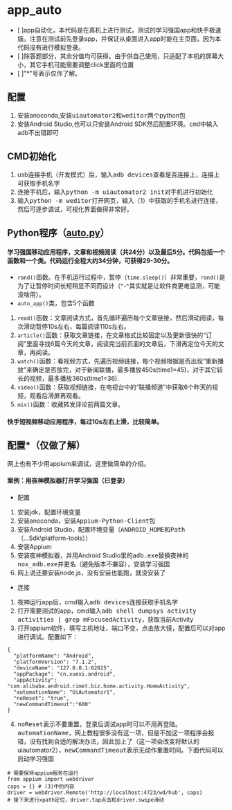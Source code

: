 # app_auto
 - [ ]app自动化，本代码是在真机上进行测试，测试的学习强国app和快手极速版。注意在测试前先登录app，并保证从桌面进入app时能在主页面，因为本代码没有进行模拟登录。
 - [ ]除答题部分，其余分值均可获得。由于供自己使用，只适配了本机的屏幕大小，其它手机可能需要调整click里面的位置
 - [ ]"\*"号表示仅作了解。

## 配置
1. 安装anoconda,安装<kbd>uiautomator2</kbd>和<kbd>weditor</kbd>两个python包
2. 安装Android Studio,也可以只安装Android SDK然后配置环境。<kbd>cmd</kbd>中输入adb不出错即可

## CMD初始化
1. usb连接手机（开发模式）后，输入<kbd>adb devices</kbd>查看是否连接上，连接上可获取手机名字
2. 连接手机后，输入<kbd>python -m uiautomator2 init</kbd>对手机进行初始化
3. 输入<kbd>python -m weditor</kbd>打开网页，输入（1）中获取的手机名进行连接，然后可逐步调试，可视化界面做得非常好。

## Python程序（[auto.py](https://github.com/Wudeyuan/app_auto/blob/master/app_auto.py)）
#### 学习强国移动应用程序，文章和视频阅读（共24分）以及最后5分。代码包括一个函数和一个类。代码运行全程大约34分钟，可获得29-30分。
- `rand()`函数。在手机运行过程中，暂停（`time.sleep()`）非常重要，`rand()`是为了让暂停时间长短稍显不同而设计（^-^其实就是让软件商更难监测，可能没啥用）。
- `auto_app()`类，包含5个函数
1. `read()`函数：文章阅读方式，首先循环遍历每个文章链接，然后滑动阅读，每次滑动暂停10s左右，每篇阅读110s左右。
2. `article()`函数：获取文章链接，在文章格式比较固定以及更新很快的“订阅”里面寻找6篇今天的文章，阅读完当前页面的文章后，下滑再定位今天的文章，再阅读。
3. `watch()`函数：看视频方式，先遍历视频链接，每个视频根据是否出现“重新播放”来确定是否放完，对于新闻联播，最多播放450s(time1=45)，对于其它较长的视频，最多播放360s(time1=36).
4. `video()`函数：获取视频链接，在电视台中的“联播频道”中获取6个昨天的视频，观看后滑屏再观看。
5. `mix()`函数：收藏转发评论前两篇文章。
#### 快手短视频移动应用程序，每过10s左右上滑，比较简单。
  
  
## 配置\*（仅做了解）
网上也有不少用appium来调试，这里做简单的介绍。
#### 案例：用夜神模拟器打开学习强国（已登录）
- 配置
1. 安装jdk，配置环境变量
2. 安装anoconda，安装<kbd>Appium-Python-Client</kbd>包
3. 安装Android Studio，配置环境变量（<kbd>ANDROID_HOME</kbd>和<kbd>Path</kbd>（...Sdk\platform-tools））
4. 安装Appium
5. 安装夜神模拟器，并用Android Studio里的<kbd>adb.exe</kbd>替换夜神的<kbd>nox_adb.exe</kbd>并更名（避免版本不兼容），安装学习强国
6. 网上说还要安装node.js，没有安装也能跑，就没安装了
- 连接
1. 夜神运行app后，cmd输入<kbd>adb devices</kbd>连接获取手机名字
2. 打开需要测试的app，cmd输入<kbd>adb shell dumpsys activity activities | grep mFocusedActivity</kbd>，获取当前Activity
3. 打开appium软件，填写主机地址，端口不变，点击放大镜，配置后可以对app进行调试。配置如下：
```
{
  "platformName": "Android",
  "platformVersion": "7.1.2",
  "deviceName": "127.0.0.1:62025",
  "appPackage": "cn.xuexi.android",
  "appActivity": "com.alibaba.android.rimet.biz.home.activity.HomeActivity",
  "automationName": "UiAutomator1",
  "noReset": "true",
  "newCommandTimeout":"600"
}
```
4. <kbd>noReset</kbd>表示不要重置，登录后调试app时可以不用再登陆。<kbd>automationName</kbd>，网上教程很多没有这一项，但是不加这一项程序会报错，没有找到合适的解决办法，因此加上了（这一项会改变将默认的uiautomator2），<kbd>newCommandTimeout</kbd>表示无动作重置时间。下面代码可以启动学习强国
```
# 需要保持appium服务在运行
from appium import webdriver
caps = {} # (3)中的内容
driver = webdriver.Remote('http://localhost:4723/wd/hub', caps)
# 接下来进行xpath定位，driver.tap点击和driver.swipe滑动
```
